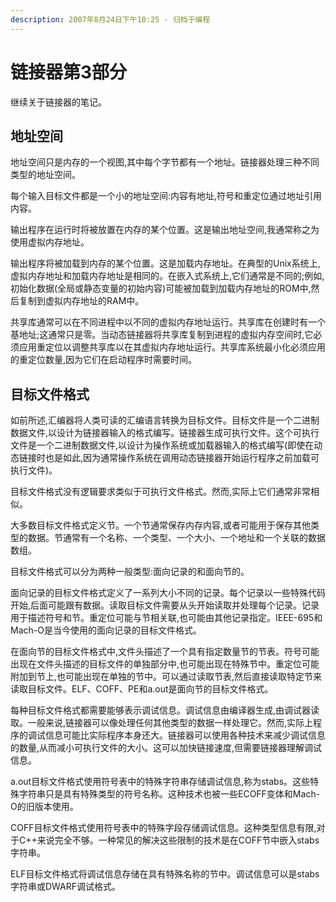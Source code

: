 ```yaml
---
description: 2007年8月24日下午10:25 · 归档于编程
---
```


# 链接器第3部分

继续关于链接器的笔记。

## 地址空间

地址空间只是内存的一个视图,其中每个字节都有一个地址。链接器处理三种不同类型的地址空间。

每个输入目标文件都是一个小的地址空间:内容有地址,符号和重定位通过地址引用内容。

输出程序在运行时将被放置在内存的某个位置。这是输出地址空间,我通常称之为使用虚拟内存地址。

输出程序将被加载到内存的某个位置。这是加载内存地址。在典型的Unix系统上,虚拟内存地址和加载内存地址是相同的。在嵌入式系统上,它们通常是不同的;例如,初始化数据(全局或静态变量的初始内容)可能被加载到加载内存地址的ROM中,然后复制到虚拟内存地址的RAM中。

共享库通常可以在不同进程中以不同的虚拟内存地址运行。共享库在创建时有一个基地址;这通常只是零。当动态链接器将共享库复制到进程的虚拟内存空间时,它必须应用重定位以调整共享库以在其虚拟内存地址运行。共享库系统最小化必须应用的重定位数量,因为它们在启动程序时需要时间。

## 目标文件格式

如前所述,汇编器将人类可读的汇编语言转换为目标文件。目标文件是一个二进制数据文件,以设计为链接器输入的格式编写。链接器生成可执行文件。这个可执行文件是一个二进制数据文件,以设计为操作系统或加载器输入的格式编写(即使在动态链接时也是如此,因为通常操作系统在调用动态链接器开始运行程序之前加载可执行文件)。

目标文件格式没有逻辑要求类似于可执行文件格式。然而,实际上它们通常非常相似。

大多数目标文件格式定义节。一个节通常保存内存内容,或者可能用于保存其他类型的数据。节通常有一个名称、一个类型、一个大小、一个地址和一个关联的数据数组。

目标文件格式可以分为两种一般类型:面向记录的和面向节的。

面向记录的目标文件格式定义了一系列大小不同的记录。每个记录以一些特殊代码开始,后面可能跟有数据。读取目标文件需要从头开始读取并处理每个记录。记录用于描述符号和节。重定位可能与节相关联,也可能由其他记录指定。IEEE-695和Mach-O是当今使用的面向记录的目标文件格式。

在面向节的目标文件格式中,文件头描述了一个具有指定数量节的节表。符号可能出现在文件头描述的目标文件的单独部分中,也可能出现在特殊节中。重定位可能附加到节上,也可能出现在单独的节中。可以通过读取节表,然后直接读取特定节来读取目标文件。ELF、COFF、PE和a.out是面向节的目标文件格式。

每种目标文件格式都需要能够表示调试信息。调试信息由编译器生成,由调试器读取。一般来说,链接器可以像处理任何其他类型的数据一样处理它。然而,实际上程序的调试信息可能比实际程序本身还大。链接器可以使用各种技术来减少调试信息的数量,从而减小可执行文件的大小。这可以加快链接速度,但需要链接器理解调试信息。

a.out目标文件格式使用符号表中的特殊字符串存储调试信息,称为stabs。这些特殊字符串只是具有特殊类型的符号名称。这种技术也被一些ECOFF变体和Mach-O的旧版本使用。

COFF目标文件格式使用符号表中的特殊字段存储调试信息。这种类型信息有限,对于C++来说完全不够。一种常见的解决这些限制的技术是在COFF节中嵌入stabs字符串。

ELF目标文件格式将调试信息存储在具有特殊名称的节中。调试信息可以是stabs字符串或DWARF调试格式。
